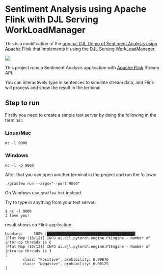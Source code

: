 # Sentiment Analysis using Apache Flink with DJL Serving WorkLoadManager

This is a modification of the [original DJL Demo of Sentiment Analysis using Apache Flink](../../../apache-flink/sentiment-analysis/README.md)
that implements it using the [DJL Serving WorkLoadManager](https://github.com/deepjavalibrary/djl-serving/tree/master/wlm).

![](../../../apache-flink/sentiment-analysis/img/flink.gif)

This project runs a Sentiment Analysis application with [Apache Flink](https://flink.apache.org/) Stream API.

You can interactively type in sentences to simulate stream data,
and Flink will process and show the result in the terminal.

## Step to run

Firstly you need to create a simple text server by doing the following in the terminal:

### Linux/Mac

```
nc -l 9000
```

### Windows

```
nc -l -p 9000
```

After that you can open another terminal in the project and run the follows:

```
./gradlew run --args="--port 9000"
```

On Windows use `gradlew.bat` instead.

Try to type in anything from your text server:

```
$ nc -l 9000
I love you!
```

result shows on Flink application:

```
Loading:     100% |████████████████████████████████████████|
[Flat Map (10/12)] INFO ai.djl.pytorch.engine.PtEngine - Number of inter-op threads is 6
[Flat Map (10/12)] INFO ai.djl.pytorch.engine.PtEngine - Number of intra-op threads is 1
[
        class: "Positive", probability: 0.99870
        class: "Negative", probability: 0.00129
]
```
